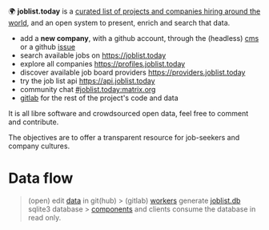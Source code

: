 🌍 **joblist.today** is a [curated list of projects and companies hiring around the world](https://github.com/joblisttoday/data), and an open system to present, enrich and search that data.

- add a **new company**, with a github account, through the (headless) [cms](https://edit.joblist.today) or a github [issue](https://github.com/joblisttoday/data/issues/new/choose)
- search available jobs on https://joblist.today
- explore all companies https://profiles.joblist.today
- discover available job board providers https://providers.joblist.today
- try the job list api https://api.joblist.today
- community chat [#joblist.today:matrix.org](https://matrix.to/#/%23joblist.today%3Amatrix.org)
- [gitlab](https://gitlab.com/joblist) for the rest of the project's code and data

It is all libre software and crowdsourced open data, feel free to comment and contribute.

The objectives are to offer a transparent resource for job-seekers and company cultures.

# Data flow

> (open) edit [data](https://github.com/joblisttoday/data) in git(hub) > (gitlab) [workers](https://gitlab.com/joblist/workers) generate [joblist.db](https://joblist.gitlab.io/workers/joblist.db) sqlite3 database > [components](https://gitlab.com/joblist/components) and clients consume the database in read only.
